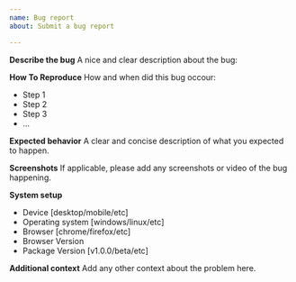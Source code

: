 ```yaml
---
name: Bug report
about: Submit a bug report

---
```


**Describe the bug**
A nice and clear description about the bug:

**How To Reproduce**
How and when did this bug occour:
 - Step 1
 - Step 2
 - Step 3
 - ...

**Expected behavior**
A clear and concise description of what you expected to happen.

**Screenshots**
If applicable, please add any screenshots or video of the bug happening.

**System setup**
 - Device [desktop/mobile/etc] 
 - Operating system [windows/linux/etc]
 - Browser [chrome/firefox/etc]
 - Browser Version
 - Package Version [v1.0.0/beta/etc]

**Additional context**
Add any other context about the problem here.
